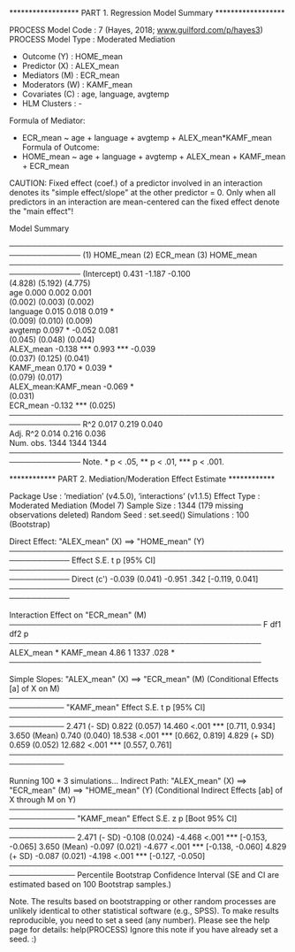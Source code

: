 
****************** PART 1. Regression Model Summary ******************

PROCESS Model Code : 7 (Hayes, 2018; www.guilford.com/p/hayes3)
PROCESS Model Type : Moderated Mediation
-    Outcome (Y) : HOME_mean
-  Predictor (X) : ALEX_mean
-  Mediators (M) : ECR_mean
- Moderators (W) : KAMF_mean
- Covariates (C) : age, language, avgtemp
-   HLM Clusters : -

Formula of Mediator:
-    ECR_mean ~ age + language + avgtemp + ALEX_mean*KAMF_mean
Formula of Outcome:
-    HOME_mean ~ age + language + avgtemp + ALEX_mean + KAMF_mean + ECR_mean

CAUTION:
  Fixed effect (coef.) of a predictor involved in an interaction
  denotes its "simple effect/slope" at the other predictor = 0.
  Only when all predictors in an interaction are mean-centered
  can the fixed effect denote the "main effect"!
  
Model Summary

───────────────────────────────────────────────────────────────
                     (1) HOME_mean  (2) ECR_mean  (3) HOME_mean
───────────────────────────────────────────────────────────────
(Intercept)             0.431         -1.187        -0.100     
                       (4.828)        (5.192)       (4.775)    
age                     0.000          0.002         0.001     
                       (0.002)        (0.003)       (0.002)    
language                0.015          0.018         0.019 *   
                       (0.009)        (0.010)       (0.009)    
avgtemp                 0.097 *       -0.052         0.081     
                       (0.045)        (0.048)       (0.044)    
ALEX_mean              -0.138 ***      0.993 ***    -0.039     
                       (0.037)        (0.125)       (0.041)    
KAMF_mean                              0.170 *       0.039 *   
                                      (0.079)       (0.017)    
ALEX_mean:KAMF_mean                   -0.069 *                 
                                      (0.031)                  
ECR_mean                                            -0.132 *** 
                                                    (0.025)    
───────────────────────────────────────────────────────────────
R^2                     0.017          0.219         0.040     
Adj. R^2                0.014          0.216         0.036     
Num. obs.            1344           1344          1344         
───────────────────────────────────────────────────────────────
Note. * p < .05, ** p < .01, *** p < .001.

************ PART 2. Mediation/Moderation Effect Estimate ************

Package Use : ‘mediation’ (v4.5.0), ‘interactions’ (v1.1.5)
Effect Type : Moderated Mediation (Model 7)
Sample Size : 1344 (179 missing observations deleted)
Random Seed : set.seed()
Simulations : 100 (Bootstrap)

Direct Effect: "ALEX_mean" (X) ==> "HOME_mean" (Y)
─────────────────────────────────────────────────────────────
             Effect    S.E.      t     p             [95% CI]
─────────────────────────────────────────────────────────────
Direct (c')  -0.039 (0.041) -0.951  .342     [-0.119,  0.041]
─────────────────────────────────────────────────────────────

Interaction Effect on "ECR_mean" (M)
──────────────────────────────────────────────
                          F df1  df2     p    
──────────────────────────────────────────────
ALEX_mean * KAMF_mean  4.86   1 1337  .028 *  
──────────────────────────────────────────────

Simple Slopes: "ALEX_mean" (X) ==> "ECR_mean" (M)
(Conditional Effects [a] of X on M)
────────────────────────────────────────────────────────────
 "KAMF_mean"  Effect    S.E.      t     p           [95% CI]
────────────────────────────────────────────────────────────
 2.471 (- SD)  0.822 (0.057) 14.460 <.001 *** [0.711, 0.934]
 3.650 (Mean)  0.740 (0.040) 18.538 <.001 *** [0.662, 0.819]
 4.829 (+ SD)  0.659 (0.052) 12.682 <.001 *** [0.557, 0.761]
────────────────────────────────────────────────────────────

Running 100 * 3 simulations...
Indirect Path: "ALEX_mean" (X) ==> "ECR_mean" (M) ==> "HOME_mean" (Y)
(Conditional Indirect Effects [ab] of X through M on Y)
──────────────────────────────────────────────────────────────
 "KAMF_mean"  Effect    S.E.      z     p        [Boot 95% CI]
──────────────────────────────────────────────────────────────
 2.471 (- SD) -0.108 (0.024) -4.468 <.001 *** [-0.153, -0.065]
 3.650 (Mean) -0.097 (0.021) -4.677 <.001 *** [-0.138, -0.060]
 4.829 (+ SD) -0.087 (0.021) -4.198 <.001 *** [-0.127, -0.050]
──────────────────────────────────────────────────────────────
Percentile Bootstrap Confidence Interval
(SE and CI are estimated based on 100 Bootstrap samples.)

Note. The results based on bootstrapping or other random processes
are unlikely identical to other statistical software (e.g., SPSS).
To make results reproducible, you need to set a seed (any number).
Please see the help page for details: help(PROCESS)
Ignore this note if you have already set a seed. :)

